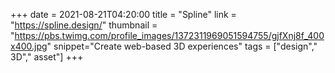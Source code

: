 +++
date = 2021-08-21T04:20:00
title = "Spline"
link = "https://spline.design/"
thumbnail = "https://pbs.twimg.com/profile_images/1372311969051594755/gjfXnj8f_400x400.jpg"
snippet="Create web-based 3D experiences"
tags = ["design"," 3D"," asset"]
+++
